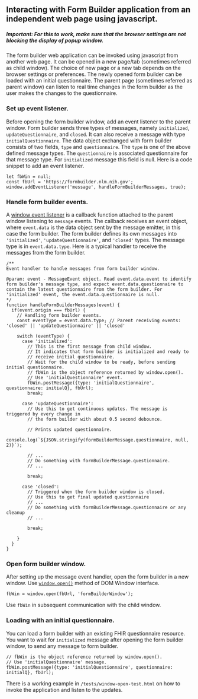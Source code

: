 ## Interacting with Form Builder application from an independent web page using javascript.

##### Important: For this to work, make sure that the browser settings are not blocking the display of popup window.

The form builder web application can be invoked using javascript from another web page. It can be opened in a new page/tab (sometimes referred as child window). The choice of new page or a new tab depends on the browser settings or preferences. The newly opened form builder can be loaded with an initial questionnaire. The parent page (sometimes referred as parent window) can listen to real time changes in the form builder as the user makes the changes to the questionnaire. 

### Set up event listener.
Before opening the form builder window, add an event listener to the parent window. Form builder sends three types of messages, namely `initialized`, `updateQuestionnaire`, and `closed`. It can also receive a message with type `initialQuestionnaire`. The data object exchanged with form builder consists of two fields, `type` and `questionnaire`. The `type` is one of the above defined message types. The `questionnaire` is associated questionnaire for that message type. For `initialized` message this field is null. Here is a code snippet to add an event listener.

```
let fbWin = null;
const fbUrl = 'https://formbuilder.nlm.nih.gov';
window.addEventListener('message', handleFormBuilderMessages, true);
```

### Handle form builder events.
A <a href="https://developer.mozilla.org/docs/Web/API/Window/message_event">window event listener</a> is a callback function attached to the parent window listening to `message` events. The callback receives an event object, where `event.data` is the data object sent by the message emitter, in this case the form builder. The form builder defines its own messages into `'initialized'`, `'updateQuestionnaire'`, and `'closed'` types. The message type is in `event.data.type`. Here is a typical handler to receive the messages from the form builder.

```
/**
Event handler to handle messages from form builder window.

@param: event - MessageEvent object. Read event.data.event to identify form builder's message type, and expect event.data.questionnaire to contain the latest questionnaire from the form builder. For 'initialized' event, the event.data.questionnaire is null.
*/
function handleFormBuilderMessages(event) {
  if(event.origin === fbUrl) {
    // Handling form builder events.
    const eventType = event.data.type; // Parent receiving events: 'closed' || 'updateQuestionnaire' || 'closed'

    switch (eventType) {
      case 'initialized':
        // This is the first message from child window.
        // It indicates that form builder is initialized and ready to
        // receive initial questionnaire.
        // Wait for the child window to be ready, before sending initial questionnaire.
        // fbWin is the object reference returned by window.open().
        // Use 'initialQuestionnaire' event.
        fbWin.postMessage({type: 'initialQuestionnaire', questionnaire: initialQ}, fbUrl);
        break;

      case 'updateQuestionnaire':
        // Use this to get continuous updates. The message is triggered by every change in
        // the form builder with about 0.5 second debounce.

        // Prints updated questionnaire.
        console.log(`${JSON.stringify(formBuilderMessage.questionnaire, null, 2)}`);
            
        // ...
        // Do something with formBuilderMessage.questionnaire.
        // ...

        break;

      case 'closed':
        // Triggered when the form builder window is closed.
        // Use this to get final updated questionnaire
        // ...
        // Do something with formBuilderMessage.questionnaire or any cleanup
        // ...

        break;

    }
  }
} 
```

### Open form builder window.
After setting up the message event handler, open the form builder in a new window. Use <a href="https://developer.mozilla.org/docs/Web/API/Window/open">`window.open()`</a> method of DOM Window interface.

```
fbWin = window.open(fbUrl, 'formBuilderWindow');
```

Use `fbWin` in subsequent communication with the child window.

### Loading with an initial questionnaire.
You can load a form builder with an existing FHIR questionnaire resource. You want to wait for `initialized` message after opening the form builder window, to send any message to form builder.

```
// fbWin is the object reference returned by window.open().
// Use 'initialQuestionnaire' message.
fbWin.postMessage({type: 'initialQuestionnaire', questionnaire: initialQ}, fbUrl);

```

There is a working example in `/tests/window-open-test.html` on how to invoke the application and listen to the updates.